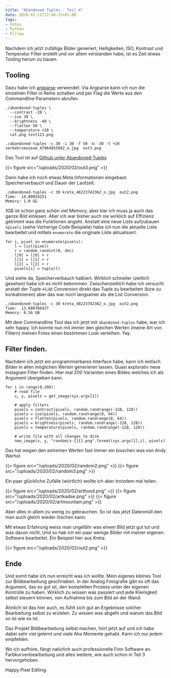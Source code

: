 ```yaml
---
title: "Abandoned Tuples - Teil 4"
date: 2020-02-11T12:48:21+01:00
tags:
- Fotos
- Python
- Pillow
---
```


Nachdem ich jetzt zufällige Bilder generiert, Helligkeiten, ISO, Kontrast und
Temperatur Filter erstellt und vor allem verstanden habe, ist es Zeit etwas
Tooling herum zu bauen.

## Tooling

Dazu habe ich [argparse](https://docs.python.org/3/library/argparse.html)
verwendet. Via Argparse kann ich nun die einzelnen Filter in Reihe schalten
und per Flag die Werte aus den Commandline Parametern abrufen.

```
./abandoned-tuples \
  --contrast -20 \
  --iso 30 \
  --brightness -40 \
  --flatten 50 \
  --temperature +20 \
  cat.png test123.png

./abandoned-tuples -c 30 -i 30 -f 50 -b -30 -t +20 verkehrsmuseum_47964855892_o.jpg  out3.png
```

Das Tool ist auf [Github unter Abandoned-Tuples](https://github.com/noqqe/abandoned-tuples)

{{< figure src="/uploads/2020/02/out3.png" >}}

Dann habe ich noch etwas Meta Informationen eingebaut. Speicherverbauch und Dauer der
Laufzeit.

```
./abandoned-tuples -c 30 kreta_48223742362_o.jpg  out2.png
Time:  14.00934251
Memory: 1.0 GG
```

1GB ist schon ganz schön viel Memory, aber klar ich muss ja auch das ganze
Bild einlesen. Aber ich war bisher auch nie wirklich auf Effizienz getrimmt
was die Funktionen angeht. Anstatt eine neue Liste aufzubauen `npixels`
(siehe Vorherige Code Beispiele) habe ich nun die aktuelle Liste bearbeitet
und mittels `enumerate` die originale Liste aktualisiert.

```
for i, pixel in enumerate(pixels):
    l = list(pixel)
    r = random.randint(0, dec)
    l[0] = l[0] + r
    l[1] = l[1] + r
    l[2] = l[2] + r
    pixels[i] = tuple(l)
```

Und siehe da, Speicherverbauch halbiert. Wirklich schneller (zeitlich
gesehen) habe ich es nicht bekommen. Zwischenzeitlich habe ich versucht
anstatt der Tuple->List Conversion direkt das Tuple zu bearbeiten (bzw zu
konkatinieren) aber das war noch langsamer als die List Conversion.

```
./abandoned-tuples -c 30 kreta_48223742362_o.jpg  out2.png
Time:  13.686766427
Memory: 0.56 GB
```

Mit dem Commandline Tool das ich jetzt mit `abandoned-tuples` habe, war ich
sehr happy. Ich konnte nun mit immer den gleichen Werten (meine Art von
Filtern) meinen Fotos einen bestimmen Look verleihen. Yay.

## Filter finden.

Nachdem ich jetzt ein programmierbares Interface habe, kann ich einfach
Bilder in allen möglichen Werten generieren lassen. Quasi explorativ neue
Instagram Filter finden. Hier mal 200 Varianten
eines Bildes welches ich als Argument übergeben kann.

```
for i in range(0,200):
    # read file
    x, y, pixels = get_image(sys.argv[1])

    # apply filters
    pixels = contrast(pixels, random.randrange(-128, 128))
    pixels = iso(pixels, random.randrange(0, 64))
    pixels = flatten(pixels, random.randrange(0, 64))
    pixels = brightness(pixels, random.randrange(-128, 128))
    pixels = temperature(pixels, random.randrange(-128, 128))

    # write file with all changes to disk
    new_image(x, y, "random/x-{}{}.png".format(sys.argv[1],i), pixels)
```

Das hat wegen den extremen Werten fast immer ein bisschen was von Andy Warhol

{{< figure src="/uploads/2020/02/random2.png" >}}
{{< figure src="/uploads/2020/02/random3.png" >}}

Ein paar glückliche Zufälle (wörtlich) wollte ich aber trotzdem mal teilen.

{{< figure src="/uploads/2020/02/arthund.png" >}}
{{< figure src="/uploads/2020/02/artkadse.png" >}}
{{< figure src="/uploads/2020/02/artmountain.png" >}}

Aber alles in allem zu wenig zu gebrauchen. So ist das jetzt
Datenmüll den man auch gleich wieder löschen kann.

Mit etwas Erfahrung weiss man ungefähr was einem Bild jetzt gut tut und was
davon nicht. Und so hab ich ein paar wenige Bilder mit meiner eigenen
Software bearbeitet. Ein Beispiel hier aus Kreta:

{{< figure src="/uploads/2020/02/out2.png" >}}

## Ende

Und somit habe ich nun erreicht was ich wollte. Mein eigenes kleines Tool zur
Bildbearbeitung geschrieben. In der Analog Fotografie gibt es oft das
Argument, das es gut ist, den kompletten Prozess unter der eigenen
Kontrolle zu haben. Wirklich zu wissen was passiert und jede Kleinigkeit
selbst steuern können, von Aufnahme bis zum Bild an der Wand.

Ähnlich ist das hier auch, es fühlt sich gut an Ergebnisse solcher
Bearbeitung selbst zu erzielen. Zu wissen was abgeht und warum das Bild so
ist wie es ist.

Das Projekt Bildbearbeitung selbst machen, hört jetzt auf und ich habe dabei
sehr viel gelernt und viele Aha Momente gehabt. Kann ich nur jedem empfehlen.

Wo ich aufhöre, fängt natürlich auch professionelle Foto Software an.
Farbkurvenbearbeitung und alles weitere, wie auch schon in Teil
3 hervorgehoben.

Happy Pixel Editing

